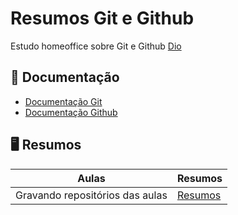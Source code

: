 
# Resumos Git e Github

Estudo homeoffice sobre Git e Github [Dio](www.dio.com)

## 📒 Documentação

* [Documentação Git](http://wwww.dio.com)
* [Documentação Github](http://wwww.dio.com)

## 🖥 Resumos

| Aulas | Resumos |
|--------|---------|
| Gravando repositórios das aulas|[Resumos]() |